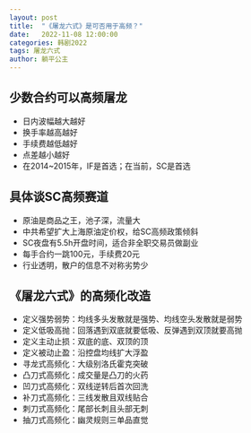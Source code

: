 ```yaml
---
layout: post
title:  "《屠龙六式》是可否用于高频？"
date:   2022-11-08 12:00:00
categories: 韩剧2022
tags: 屠龙六式
author: 躺平公主
---
```


## 少数合约可以高频屠龙
* 日内波幅越大越好
* 换手率越高越好
* 手续费越低越好
* 点差越小越好
* 在2014~2015年，IF是首选；在当前，SC是首选

## 具体谈SC高频赛道
* 原油是商品之王，池子深，流量大
* 中共希望扩大上海原油定价权，给SC高频政策倾斜
* SC夜盘有5.5h开盘时间，适合非全职交易员做副业
* 每手合约一跳100元，手续费20元
* 行业透明，散户的信息不对称劣势少

## 《屠龙六式》的高频化改造
* 定义强势弱势：均线多头发散就是强势、均线空头发散就是弱势
* 定义低吸高抛：回落遇到双底就要低吸、反弹遇到双顶就要高抛
* 定义主动止损：双底的底、双顶的顶
* 定义被动止盈：沿控盘均线扩大浮盈
* 寻龙式高频化：大级别洛氏霍克突破
* 凸刀式高频化：成交量是凸刀的火药
* 凹刀式高频化：双线逆转后首次回洗
* 补刀式高频化：三线发散且双线贴合
* 刺刀式高频化：尾部长刺且头部无刺
* 抽刀式高频化：幽灵规则三单品直觉
